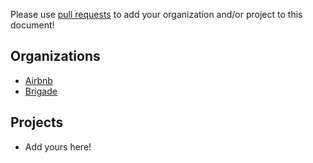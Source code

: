 Please use [pull requests](https://github.com/galooshi/happo/pull/new/master) to add your organization and/or project to this document!

Organizations
----------
 - [Airbnb](https://github.com/airbnb)
 - [Brigade](https://github.com/brigade)

Projects
----------
 - Add yours here!

